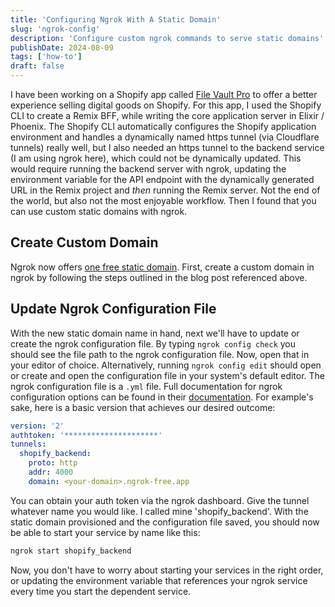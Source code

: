```yaml
---
title: 'Configuring Ngrok With A Static Domain'
slug: 'ngrok-config'
description: 'Configure custom ngrok commands to serve static domains'
publishDate: 2024-08-09
tags: ['how-to']
draft: false
---
```


I have been working on a Shopify app called [File Vault Pro](https://filevaultpro.co) to offer a
better experience selling digital goods on Shopify. For this app, I used the Shopify CLI to create a
Remix BFF, while writing the core application server in Elixir / Phoenix. The Shopify CLI
automatically configures the Shopify application environment and handles a dynamically named https
tunnel (via Cloudflare tunnels) really well, but I also needed an https tunnel to the backend
service (I am using ngrok here), which could not be dynamically updated. This would require running
the backend server with ngrok, updating the environment variable for the API endpoint with the
dynamically generated URL in the Remix project and _then_ running the Remix server. Not the end of
the world, but also not the most enjoyable workflow. Then I found that you can use custom static
domains with ngrok.

## Create Custom Domain

Ngrok now offers
[one free static domain](https://ngrok.com/blog-post/free-static-domains-ngrok-users). First, create
a custom domain in ngrok by following the steps outlined in the blog post referenced above.

## Update Ngrok Configuration File

With the new static domain name in hand, next we'll have to update or create the ngrok configuration
file. By typing `ngrok config check` you should see the file path to the ngrok configuration file.
Now, open that in your editor of choice. Alternatively, running `ngrok config edit` should open or
create and open the configuration file in your system's default editor. The ngrok configuration file
is a `.yml` file. Full documentation for ngrok configuration options can be found in their
[documentation](https://ngrok.com/docs/agent/config/). For example's sake, here is a basic version
that achieves our desired outcome:

```yaml
version: '2'
authtoken: '*********************'
tunnels:
  shopify_backend:
    proto: http
    addr: 4000
    domain: <your-domain>.ngrok-free.app
```

You can obtain your auth token via the ngrok dashboard. Give the tunnel whatever name you would
like. I called mine 'shopify_backend'. With the static domain provisioned and the configuration file
saved, you should now be able to start your service by name like this:

```bash
ngrok start shopify_backend
```

Now, you don't have to worry about starting your services in the right order, or updating the
environment variable that references your ngrok service every time you start the dependent service.
